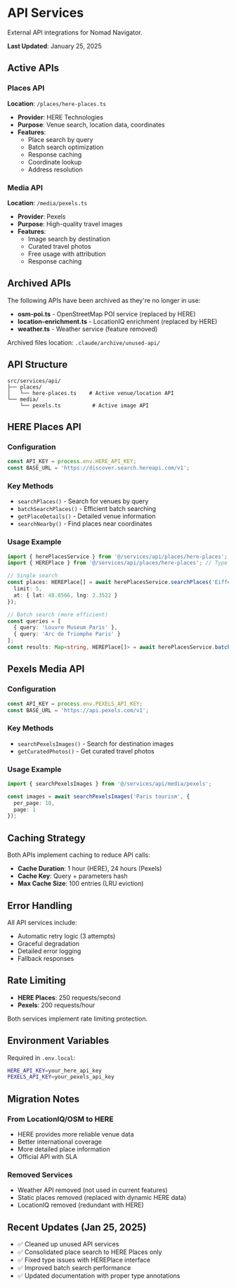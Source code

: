 # API Services

External API integrations for Nomad Navigator.

**Last Updated**: January 25, 2025

## Active APIs

### Places API
**Location**: `/places/here-places.ts`
- **Provider**: HERE Technologies
- **Purpose**: Venue search, location data, coordinates
- **Features**:
  - Place search by query
  - Batch search optimization
  - Response caching
  - Coordinate lookup
  - Address resolution

### Media API
**Location**: `/media/pexels.ts`
- **Provider**: Pexels
- **Purpose**: High-quality travel images
- **Features**:
  - Image search by destination
  - Curated travel photos
  - Free usage with attribution
  - Response caching

## Archived APIs

The following APIs have been archived as they're no longer in use:
- **osm-poi.ts** - OpenStreetMap POI service (replaced by HERE)
- **location-enrichment.ts** - LocationIQ enrichment (replaced by HERE)
- **weather.ts** - Weather service (feature removed)

Archived files location: `.claude/archive/unused-api/`

## API Structure

```
src/services/api/
├── places/
│   └── here-places.ts    # Active venue/location API
└── media/
    └── pexels.ts          # Active image API
```

## HERE Places API

### Configuration
```typescript
const API_KEY = process.env.HERE_API_KEY;
const BASE_URL = 'https://discover.search.hereapi.com/v1';
```

### Key Methods
- `searchPlaces()` - Search for venues by query
- `batchSearchPlaces()` - Efficient batch searching
- `getPlaceDetails()` - Detailed venue information
- `searchNearby()` - Find places near coordinates

### Usage Example
```typescript
import { herePlacesService } from '@/services/api/places/here-places';
import { HEREPlace } from '@/services/api/places/here-places'; // Type import

// Single search
const places: HEREPlace[] = await herePlacesService.searchPlaces('Eiffel Tower', {
  limit: 5,
  at: { lat: 48.8566, lng: 2.3522 }
});

// Batch search (more efficient)
const queries = [
  { query: 'Louvre Museum Paris' },
  { query: 'Arc de Triomphe Paris' }
];
const results: Map<string, HEREPlace[]> = await herePlacesService.batchSearchPlaces(queries);
```

## Pexels Media API

### Configuration
```typescript
const API_KEY = process.env.PEXELS_API_KEY;
const BASE_URL = 'https://api.pexels.com/v1';
```

### Key Methods
- `searchPexelsImages()` - Search for destination images
- `getCuratedPhotos()` - Get curated travel photos

### Usage Example
```typescript
import { searchPexelsImages } from '@/services/api/media/pexels';

const images = await searchPexelsImages('Paris tourism', {
  per_page: 10,
  page: 1
});
```

## Caching Strategy

Both APIs implement caching to reduce API calls:
- **Cache Duration**: 1 hour (HERE), 24 hours (Pexels)
- **Cache Key**: Query + parameters hash
- **Max Cache Size**: 100 entries (LRU eviction)

## Error Handling

All API services include:
- Automatic retry logic (3 attempts)
- Graceful degradation
- Detailed error logging
- Fallback responses

## Rate Limiting

- **HERE Places**: 250 requests/second
- **Pexels**: 200 requests/hour

Both services implement rate limiting protection.

## Environment Variables

Required in `.env.local`:
```bash
HERE_API_KEY=your_here_api_key
PEXELS_API_KEY=your_pexels_api_key
```

## Migration Notes

### From LocationIQ/OSM to HERE
- HERE provides more reliable venue data
- Better international coverage
- More detailed place information
- Official API with SLA

### Removed Services
- Weather API removed (not used in current features)
- Static places removed (replaced with dynamic HERE data)
- LocationIQ removed (redundant with HERE)

## Recent Updates (Jan 25, 2025)

- ✅ Cleaned up unused API services
- ✅ Consolidated place search to HERE Places only
- ✅ Fixed type issues with HEREPlace interface
- ✅ Improved batch search performance
- ✅ Updated documentation with proper type annotations